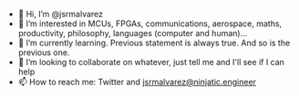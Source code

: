 - 👋 Hi, I’m @jsrmalvarez
- 👀 I’m interested in MCUs, FPGAs, communications, aerospace, maths, productivity, philosophy, languages (computer and human)...
- 🌱 I’m currently learning. Previous statement is always true. And so is the previous one.
- 💞️ I’m looking to collaborate on whatever, just tell me and I'll see if I can help
- 📫 How to reach me: Twitter and jsrmalvarez@ninjatic.engineer

<!---
jsrmalvarez/jsrmalvarez is a ✨ special ✨ repository because its `README.md` (this file) appears on your GitHub profile.
You can click the Preview link to take a look at your changes.
--->
